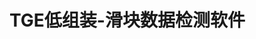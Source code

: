 <!--
 * @Author      : Mr.bin
 * @Date        : 2024-11-04 11:24:18
 * @LastEditTime: 2024-11-08 10:33:49
 * @Description : 002-slide-detection
-->

# TGE低组装-滑块数据检测软件
